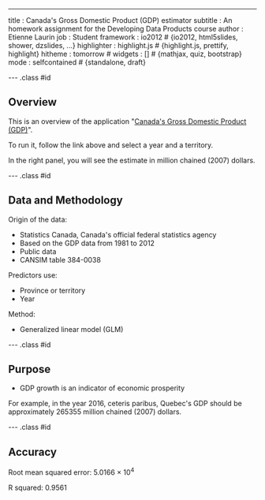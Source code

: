 ---
title       : Canada's Gross Domestic Product (GDP) estimator
subtitle    : An homework assignment for the Developing Data Products course
author      : Etienne Laurin
job         : Student
framework   : io2012        # {io2012, html5slides, shower, dzslides, ...}
highlighter : highlight.js  # {highlight.js, prettify, highlight}
hitheme     : tomorrow      # 
widgets     : []            # {mathjax, quiz, bootstrap}
mode        : selfcontained # {standalone, draft}

--- .class #id 

## Overview

This is an overview of the application "[Canada's Gross Domestic Product (GDP)](https://etiennelaurin.shinyapps.io/CanadaGDP/)".

To run it, follow the link above and select a year and a territory.

In the right panel, you will see the estimate in million chained (2007) dollars.

--- .class #id 

## Data and Methodology

Origin of the data:
* Statistics Canada, Canada's official federal statistics agency
* Based on the GDP data from 1981 to 2012
* Public data
* CANSIM table 384-0038

Predictors use:
* Province or territory
* Year
 
Method:
* Generalized linear model (GLM)

--- .class #id 

## Purpose

* GDP growth is an indicator of economic prosperity



For example, in the year 2016, ceteris paribus, Quebec's GDP should be approximately 265355 million chained (2007) dollars.

--- .class #id 

## Accuracy



Root mean squared error:
5.0166 &times; 10<sup>4</sup>

R squared:
0.9561
